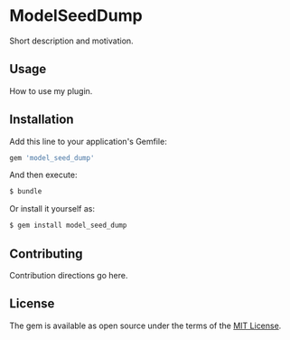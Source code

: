 # ModelSeedDump
Short description and motivation.

## Usage
How to use my plugin.

## Installation
Add this line to your application's Gemfile:

```ruby
gem 'model_seed_dump'
```

And then execute:
```bash
$ bundle
```

Or install it yourself as:
```bash
$ gem install model_seed_dump
```

## Contributing
Contribution directions go here.

## License
The gem is available as open source under the terms of the [MIT License](https://opensource.org/licenses/MIT).
